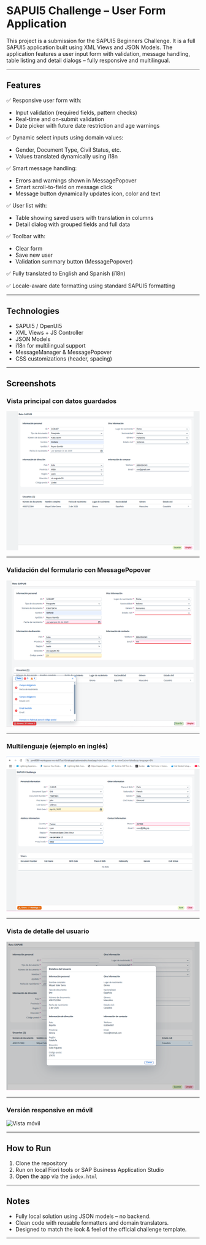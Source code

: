 # SAPUI5 Challenge – User Form Application

This project is a submission for the SAPUI5 Beginners Challenge. It is a full SAPUI5 application built using XML Views and JSON Models. The application features a user input form with validation, message handling, table listing and detail dialogs – fully responsive and multilingual.

---

## Features

✅ Responsive user form with:
- Input validation (required fields, pattern checks)
- Real-time and on-submit validation
- Date picker with future date restriction and age warnings

✅ Dynamic select inputs using domain values:
- Gender, Document Type, Civil Status, etc.
- Values translated dynamically using i18n

✅ Smart message handling:
- Errors and warnings shown in MessagePopover
- Smart scroll-to-field on message click
- Message button dynamically updates icon, color and text

✅ User list with:
- Table showing saved users with translation in columns
- Detail dialog with grouped fields and full data

✅ Toolbar with:
- Clear form
- Save new user
- Validation summary button (MessagePopover)

✅ Fully translated to English and Spanish (i18n)

✅ Locale-aware date formatting using standard SAPUI5 formatting

---

##  Technologies

- SAPUI5 / OpenUI5
- XML Views + JS Controller
- JSON Models
- i18n for multilingual support
- MessageManager & MessagePopover
- CSS customizations (header, spacing)

---

##  Screenshots

###  Vista principal con datos guardados
![Vista principal desktop](./screenshots/vista_principal_desktop.png)

---

###  Validación del formulario con MessagePopover
![Formulario con errores](./screenshots/validaciones_formulario.png)

---

###  Multilenguaje (ejemplo en inglés)
![Vista idioma inglés](./screenshots/vista_idioma_ingles.png)

---

###  Vista de detalle del usuario
![Vista detalle modal](./screenshots/detalle_usuario_tabla.png)

---

###  Versión responsive en móvil
![Vista móvil](./screenshots/vista_principal_móvil.png)

---

##  How to Run

1. Clone the repository
2. Run on local Fiori tools or SAP Business Application Studio
3. Open the app via the `index.html` 

---

##  Notes

- Fully local solution using JSON models – no backend.
- Clean code with reusable formatters and domain translators.
- Designed to match the look & feel of the official challenge template.

---

